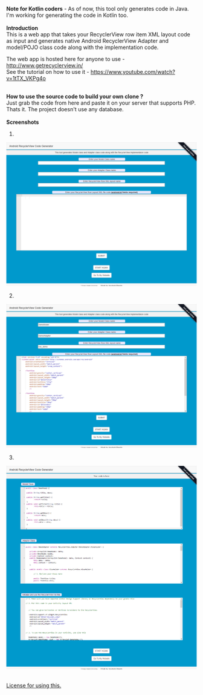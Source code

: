 <b>Note for Kotlin coders</b> - As of now, this tool only generates code in Java. I'm working for generating the code in Kotlin too. <br/><br/>
<b>Introduction</b><br/>
This is a web app that takes your RecyclerView row item XML layout code as input and generates native Android RecyclerView Adapter and model/POJO class code along with the implementation code.

The web app is hosted here for anyone to use - http://www.getrecyclerview.in/
<br/>
See the tutorial on how to use it - https://www.youtube.com/watch?v=1tTX_VKPg4o

<br>
<b>How to use the source code to build your own clone ?</b><br>
Just grab the code from here and paste it on your server that supports PHP. Thats it. The project doesn't use any database.
<br>

<br>
<b>Screenshots</b>
<br>

1. <br>
![Screenshot 1](https://github.com/Asutosh11/Android-RecyclerView-code-generator/blob/master/Screenshots/screen1.png "")

2. <br>
![Screenshot 2](https://github.com/Asutosh11/Android-RecyclerView-code-generator/blob/master/Screenshots/screen2.png "")

3. <br>
![Screenshot 3](https://github.com/Asutosh11/Android-RecyclerView-code-generator/blob/master/Screenshots/screen3.png "")

<br>
<a href = 'https://github.com/Asutosh11/Android-RecyclerView-code-generator/blob/master/License.md'>License for using this.</a>





